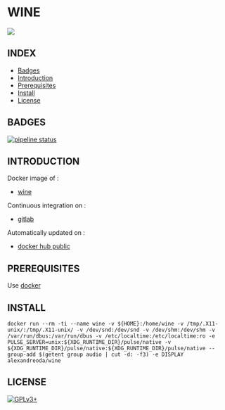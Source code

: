 # WINE

<img src="https://mintguide.org/uploads/posts/2016-01/1453119587_winehq-logo1-300x173.png"/>

## INDEX

- [Badges](#BADGES)
- [Introduction](#INTRODUCTION)
- [Prerequisites](#PREREQUISITESITES)
- [Install](#INSTALL)
- [License](#LICENSE)


## BADGES

[![pipeline status](https://gitlab.com/oda-alexandre/wine/badges/master/pipeline.svg)](https://gitlab.com/oda-alexandre/wine/commits/master)


## INTRODUCTION

Docker image of :

- [wine](https://www.winehq.org)

Continuous integration on :

- [gitlab](https://gitlab.com/oda-alexandre/wine/pipelines)

Automatically updated on :

- [docker hub public](https://hub.docker.com/r/alexandreoda/wine/)


## PREREQUISITES

Use [docker](https://www.docker.com)


## INSTALL

```
docker run --rm -ti --name wine -v ${HOME}:/home/wine -v /tmp/.X11-unix/:/tmp/.X11-unix/ -v /dev/snd:/dev/snd -v /dev/shm:/dev/shm -v /var/run/dbus:/var/run/dbus -v /etc/localtime:/etc/localtime:ro -e PULSE_SERVER=unix:${XDG_RUNTIME_DIR}/pulse/native -v ${XDG_RUNTIME_DIR}/pulse/native:${XDG_RUNTIME_DIR}/pulse/native --group-add $(getent group audio | cut -d: -f3) -e DISPLAY alexandreoda/wine
```


## LICENSE

[![GPLv3+](http://gplv3.fsf.org/gplv3-127x51.png)](https://gitlab.com/oda-alexandre/wine/blob/master/LICENSE)
